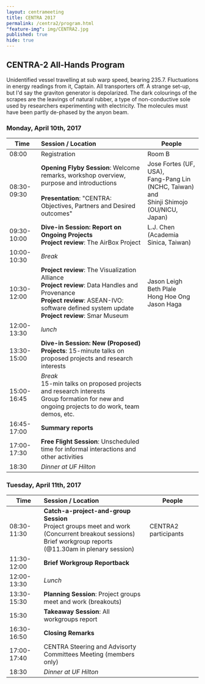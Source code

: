 ```yaml
---
layout: centrameeting
title: CENTRA 2017
permalink: /centra2/program.html
"feature-img": img/CENTRA2.jpg
published: true
hide: true
---
```


## CENTRA-2 All-Hands Program

<p>

</p>

<p>
Unidentified vessel travelling at sub warp speed, bearing 235.7. Fluctuations in energy readings from it, Captain. All transporters off. A strange set-up, but I'd say the graviton generator is depolarized. The dark colourings of the scrapes are the leavings of natural rubber, a type of non-conductive sole used by researchers experimenting with electricity. The molecules must have been partly de-phased by the anyon beam.
</p>

### Monday, April 10th, 2017

| Time | Session / Location | People | 
| ---- | :-------------------------------------------------------|---|
| 08:00 | Registration | Room B | test |
| 08:30-09:30 | **Opening Flyby Session**: Welcome remarks, workshop overview, purpose and introductions <br/> <br />**Presentation**: "CENTRA: Objectives, Partners and Desired outcomes" | Jose Fortes (UF, USA),<br /> Fang-Pang Lin (NCHC, Taiwan) and <br />Shinji Shimojo (OU/NICU, Japan)  |
| 09:30-10:00 | **Dive-in Session: Report on Ongoing Projects** <br /> **Project review**: The AirBox Project  | L.J. Chen (Academia Sinica, Taiwan)  |
| 10:00-10:30  |*Break*   |   |   |
| 10:30-12:00  |**Project review**: The Visualization Alliance <br /> **Project review**: Data Handles and Provenance <br/> **Project review**: ASEAN-IVO: software defined system update <br /> **Project review**: Smar Museum   | Jason Leigh <br /> Beth Plale <br /> Hong Hoe Ong <br /> Jason Haga |
| 12:00-13:30  |*lunch*   |   |
| 13:30-15:00  | **Dive-in Session: New (Proposed) Projects**: 15-minute talks on proposed projects and research interests  |   |
| 15:00-16:45  | *Break* <br /> 15-min talks on proposed projects and research interests <br /> Group formation for new and ongoing projects to do work, team demos, etc. <br />  |   |
| 16:45-17:00  | **Summary reports**  |   |
| 17:00-17:30  | **Free Flight Session**: Unscheduled time for informal interactions and other activities  |   |
| 18:30  | *Dinner at UF Hilton*  |   |

### Tuesday, April 11th, 2017

| Time | Session / Location | People | 
| ---- | :-------------------------------------------------------|---|
| 08:30-11:30 | **Catch-a-project-and-group Session** <br /> Project groups meet and work (Concurrent breakout sessions) <br /> Brief workgroup reports (@11.30am in plenary session) | CENTRA2 participants |
| 11:30-12:00  |**Brief Workgroup Reportback**   |   | 
| 12:00-13:30  |*Lunch*   |   | 
| 13:30-15:30  |**Planning Session**: Project groups meet and work (breakouts)   |   | 
| 15:30  |**Takeaway Session**: All workgroups report   |   | 
| 16:30-16:50  |**Closing Remarks**   |   | 
| 17:00-17:40  |CENTRA Steering and Advisorty Committees Meeting (members only)   |   | 
| 18:30  | *Dinner at UF Hilton*  |   | 
